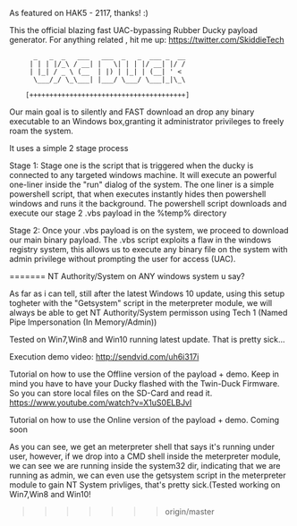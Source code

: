 As featured on HAK5 - 2117, thanks! :) 

This the official blazing fast UAC-bypassing Rubber Ducky payload generator.
For anything related , hit me up: https://twitter.com/SkiddieTech

          _   _  _   ___   ___  _   _  ___ _  __
         | | | |/_\ / __| |   \| | | |/ __| |/ /
         | |_| / _ \ (__  | |) | |_| | (__| ' <
          \___/_/ \_\___| |___/ \___/ \___|_|\_\

        [+++++++++++++++++++++++++++++++++++++++]
        

Our main goal is to silently and FAST download an drop any binary executable to an Windows box,granting it administrator privileges to freely roam the system.

It uses a simple 2 stage process

Stage 1:
Stage one is the script that is triggered when the ducky is connected to any targeted windows machine.
It will execute an powerful one-liner inside the "run" dialog of the system.
The one liner is a simple powershell script, that when executes instantly hides then powershell windows and runs it the background.
The powershell script downloads and execute our stage 2 .vbs payload in the %temp% directory

Stage 2:
Once your .vbs payload is on the system, we proceed to download our main binary payload. The .vbs script exploits a flaw in the windows registry system, this allows us to execute any binary file on the system with admin privilege without prompting the user for access (UAC).

=======
NT Authority/System on ANY windows system u say?

As far as i can tell, still after the latest Windows 10 update, using this setup togheter with the "Getsystem" script in the meterpreter module, we will always be able to get NT Authority/System permisson using Tech 1 (Named Pipe Impersonation (In Memory/Admin))

Tested on Win7,Win8 and Win10 running latest update.
That is pretty sick...

Execution demo video: http://sendvid.com/uh6i317i

Tutorial on how to use the Offline version of the payload + demo.
Keep in mind you have to have your Ducky flashed with the Twin-Duck Firmware.
So you can store local files on the SD-Card and read it.
https://www.youtube.com/watch?v=X1uS0ELBJvI


Tutorial on how to use the Online version of the payload + demo.
Coming soon

As you can see, we get an meterpreter shell that says it's running under user, however, if we drop into a CMD shell inside the meterpreter module, we can see we are running inside the system32 dir, indicating that we are running as admin, we can even use the getsystem script in the meterpreter module to gain NT System privliges, that's pretty sick.(Tested working on Win7,Win8 and Win10! 

>>>>>>> origin/master
